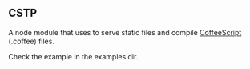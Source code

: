CSTP
----
A node module that uses to serve static files 
and compile [CoffeeScript](http://www.coffeescript.org) (.coffee) files.

Check the example in the examples dir.


